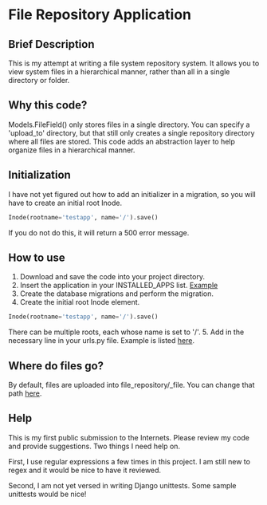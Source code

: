 # File Repository Application

## Brief Description

This is my attempt at writing a file system repository system. It allows you to
view system files in a hierarchical manner, rather than all in a single
directory or folder.

## Why this code?

Models.FileField() only stores files in a single directory. You can specify a 
'upload_to' directory, but that still only creates a single repository directory
where all files are stored. This code adds an abstraction layer to help organize
files in a hierarchical manner.

## Initialization

I have not yet figured out how to add an initializer in a migration, so you will
have to create an initial root Inode.

```python
Inode(rootname='testapp', name='/').save()
```

If you do not do this, it will return a 500 error message.

## How to use

1. Download and save the code into your project directory.
2. Insert the application in your INSTALLED_APPS list. [Example](https://github.com/FarhansCode/file_repository/blob/master/testapp/settings.py#L40)
3. Create the database migrations and perform the migration.
4. Create the initial root Inode element.
```python
Inode(rootname='testapp', name='/').save()
```
There can be multiple roots, each whose name is set to '/'.
5. Add in the necessary line in your urls.py file. Example is listed [here](https://github.com/FarhansCode/file_repository/blob/master/testapp/urls.py#L7).

## Where do files go?
By default, files are uploaded into file_repository/_file. You can change that path [here](https://github.com/FarhansCode/file_repository/blob/master/file_repository/models.py#L14).

## Help

This is my first public submission to the Internets. Please review my code and
provide suggestions. Two things I need help on.

First, I use regular expressions a few times in this project. I am still new
to regex and it would be nice to have it reviewed.

Second, I am not yet versed in writing Django unittests. Some sample unittests
would be nice!
